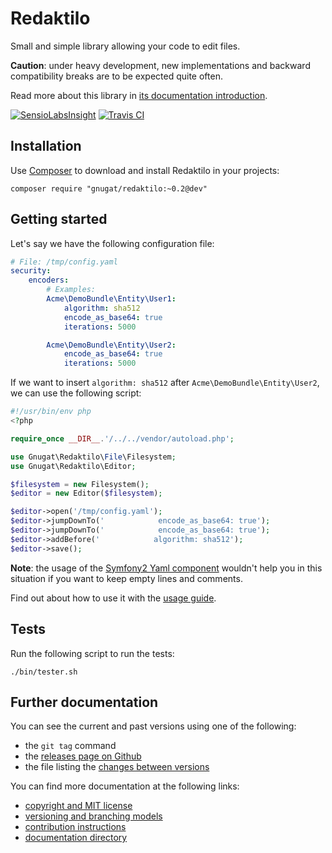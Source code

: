 # Redaktilo

Small and simple library allowing your code to edit files.

**Caution**: under heavy development, new implementations and backward
compatibility breaks are to be expected quite often.

Read more about this library in [its documentation introduction](doc/01-introduction.md).

[![SensioLabsInsight](https://insight.sensiolabs.com/projects/fbe2d89f-f64d-45c2-a680-bbafac4b0d08/big.png)](https://insight.sensiolabs.com/projects/fbe2d89f-f64d-45c2-a680-bbafac4b0d08)
[![Travis CI](https://travis-ci.org/gnugat/redaktilo.png)](https://travis-ci.org/gnugat/redaktilo)

## Installation

Use [Composer](http://getcomposer.org/) to download and install Redaktilo in
your projects:

    composer require "gnugat/redaktilo:~0.2@dev"

## Getting started

Let's say we have the following configuration file:

```yaml
# File: /tmp/config.yaml
security:
    encoders:
        # Examples:
        Acme\DemoBundle\Entity\User1:
            algorithm: sha512
            encode_as_base64: true
            iterations: 5000

        Acme\DemoBundle\Entity\User2:
            encode_as_base64: true
            iterations: 5000
```

If we want to insert `algorithm: sha512` after `Acme\DemoBundle\Entity\User2`,
we can use the following script:

```php
#!/usr/bin/env php
<?php

require_once __DIR__.'/../../vendor/autoload.php';

use Gnugat\Redaktilo\File\Filesystem;
use Gnugat\Redaktilo\Editor;

$filesystem = new Filesystem();
$editor = new Editor($filesystem);

$editor->open('/tmp/config.yaml');
$editor->jumpDownTo('            encode_as_base64: true');
$editor->jumpDownTo('            encode_as_base64: true');
$editor->addBefore('            algorithm: sha512');
$editor->save();
```

**Note**: the usage of the
[Symfony2 Yaml component](http://symfony.com/doc/current/components/yaml/introduction.html)
wouldn't help you in this situation if you want to keep empty lines and
comments.

Find out about how to use it with the [usage guide](doc/usage/01-index.md).

## Tests

Run the following script to run the tests:

    ./bin/tester.sh

## Further documentation

You can see the current and past versions using one of the following:

* the `git tag` command
* the [releases page on Github](https://github.com/gnugat/redaktilo/releases)
* the file listing the [changes between versions](CHANGELOG.md)

You can find more documentation at the following links:

* [copyright and MIT license](LICENSE)
* [versioning and branching models](VERSIONING.md)
* [contribution instructions](CONTRIBUTING.md)
* [documentation directory](doc)
